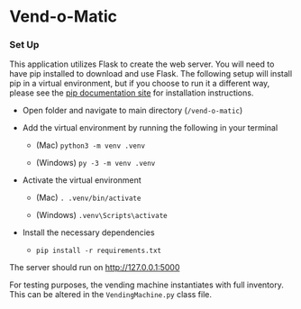 # Vend-o-Matic

### Set Up
This application utilizes Flask to create the web server. You will need to have pip installed to download and use Flask. The following setup will install pip in a virtual environment, but if you choose to run it a different way, please see the [pip documentation site](https://pip.pypa.io/en/stable/installation/) for installation instructions. 

- Open folder and navigate to main directory (`/vend-o-matic`)

- Add the virtual environment by running the following in your terminal 
    - (Mac) `python3 -m venv .venv`

    - (Windows) `py -3 -m venv .venv`

- Activate the virtual environment
    - (Mac) `. .venv/bin/activate`

    - (Windows) `.venv\Scripts\activate`

- Install the necessary dependencies
    - `pip install -r requirements.txt`

The server should run on http://127.0.0.1:5000

For testing purposes, the vending machine instantiates with full inventory. This can be altered in the `VendingMachine.py` class file.